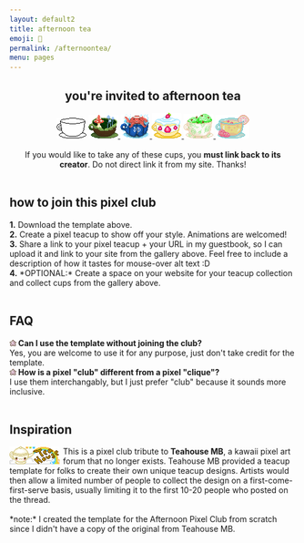 ```yaml
---
layout: default2
title: afternoon tea
emoji: 🍵
permalink: /afternoontea/
menu: pages
---
```

<center>
    <h2>you're invited to afternoon tea</h2>
    <img src="/graphics/teahouse/teacup/template-lostletters.png" title="this is the template made by Lost Letters"/>
    <a href="https://lostletters.neocities.org/index.html">
        <img src="/graphics/teahouse/teacup/mush-lostletters.png" title="tastes a bit earthy - made by Lost Letters"/>
    </a>
    <a href="https://lostletters.neocities.org/index.html">
        <img src="/graphics/teahouse/teacup/takoonsen-lostletters.png" title="tastes like salt water - made by Lost Letters"/>
    </a>
        <a href="https://lostletters.neocities.org/index.html">
    <img src="/graphics/teahouse/teacup/shortcake-lostletters.png" title="tastes like strawberry shortcake - made by Lost Letters"/>
    </a>
    <a target="_blank" href="https://floral-tears.neocities.org/">
        <img src="/graphics/teahouse/teacup/MintChocoTea-floral-tears.png" title="tastes like mint tea with a hint of chocolate, definitely not icecream at all - made by floral tears"/>
    </a>
    <a target="_blank" href="http://pastelhello.com">
        <img src="/graphics/teahouse/teacup/teacup-pastellhell.gif" title="tastes like lemon rose - made by pastelhell">
    </a>
    <br>
    <br>
    If you would like to take any of these cups, you <b>must link back to its creator</b>. Do not direct link it from my site. Thanks!
</center>
<br>
<h2>how to join this pixel club</h2>
<b>1.</b> Download the template above.
<br>
<b>2.</b> Create a pixel teacup to show off your style. Animations are welcomed!
<br>
<b>3.</b> Share a link to your pixel teacup + your URL in my guestbook, so I can upload it and link to your site from the gallery above. Feel free to include a description of how it tastes for mouse-over alt text :D
<br>
<b>4.</b> *OPTIONAL:* Create a space on your website for your teacup collection and collect cups from the gallery above. 
<br>
<br>
<h2>FAQ</h2>
<img src="/graphics/layout/v1_laceletter/purple-star.gif"/><b> Can I use the template without joining the club?</b>
<br>Yes, you are welcome to use it for any purpose, just don't take credit for the template. 
<br>
<img src="/graphics/layout/v1_laceletter/purple-star.gif"/><b> How is a pixel "club" different from a pixel "clique"?</b>
<br>I use them interchangably, but I just prefer "club" because it sounds more inclusive. 
<br>
<br>
<h2>Inspiration</h2>
<img src="/graphics/linkout/teahouse.gif" style="margin: 0 6px 0 0;" align="left" title="Teahouse MB 88x31 button"/>
This is a pixel club tribute to <b>Teahouse MB</b>, a kawaii pixel art forum that no longer exists. Teahouse MB provided a teacup template for folks to create their own unique teacup designs. Artists would then allow a limited number of people to collect the design on a first-come-first-serve basis, usually limiting it to the first 10-20 people who posted on the thread.
<br>
<br>
*note:* I created the template for the Afternoon Pixel Club from scratch since I didn't have a copy of the original from Teahouse MB.